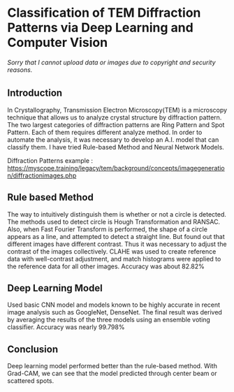 # Classification of TEM Diffraction Patterns via Deep Learning and Computer Vision

###### Sorry that I cannot upload data or images due to copyright and security reasons.

## Introduction
In Crystallography, Transmission Electron Microscopy(TEM) is a microscopy technique that allows us to analyze crystal structure by diffraction pattern.
The two largest categories of diffraction patterns are Ring Pattern and Spot Pattern. Each of them requires different analyze method. In order to automate the analysis, it was necessary to develop an A.I. model that can classify them.
I have tried Rule-based Method and Neural Network Models.

Diffraction Patterns example : https://myscope.training/legacy/tem/background/concepts/imagegeneration/diffractionimages.php

## Rule based Method
The way to intuitively distinguish them is whether or not a circle is detected. The methods used to detect circle is Hough Transformation and RANSAC.
Also, when Fast Fourier Transform is performed, the shape of a circle appears as a line, and attempted to detect a straight line.
But found out that different images have different contrast. Thus it was necessary to adjust the contrast of the images collectively.
CLAHE was used to create reference data with well-contrast adjustment, and match histograms were applied to the reference data for all other images.
Accuracy was about 82.82%

## Deep Learning Model
Used basic CNN model and models known to be highly accurate in recent image analysis such as GoogleNet, DenseNet.
The final result was derived by averaging the results of the three models using an ensemble voting classifier.
Accuracy was nearly 99.798%

## Conclusion
Deep learning model performed better than the rule-based method. With Grad-CAM, we can see that the model predicted through center beam or scattered spots.
